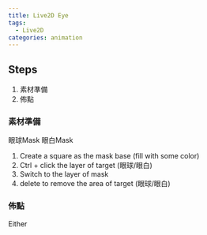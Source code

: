 ```yaml
---
title: Live2D Eye
tags:
  - Live2D
categories: animation
---
```


## Steps
1.  素材準備
2.  佈點


### 素材準備

眼球Mask
眼白Mask

1. Create a square as the mask base (fill with some color)
2. Ctrl + click the layer of target (眼球/眼白)
3. Switch to the layer of mask
4. delete to remove the area of target (眼球/眼白)

### 佈點

Either 